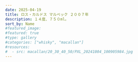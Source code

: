 ```yaml
---
date: 2025-04-19
title: ロス・カルドス マルベック ２００７年
description: １４度、７５０ml。
sort_by: Name
#featured_image: 
#featured: true
#type: gallery
#categories: ["whisky", "macallan"]
#resources:
#  - src: macallan/20_30_40_50/PXL_20241004_100905984.jpg
---
```

